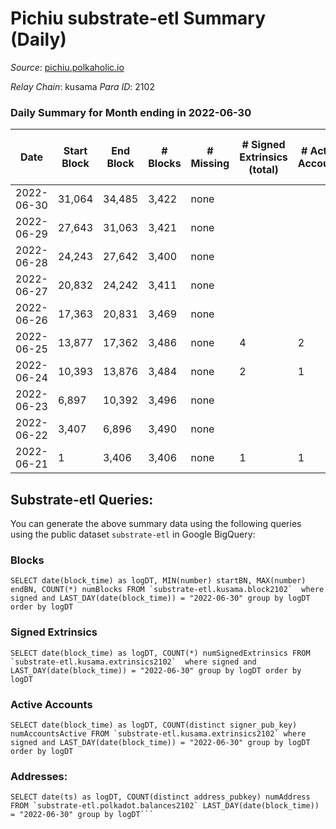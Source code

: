 # Pichiu substrate-etl Summary (Daily)

_Source_: [pichiu.polkaholic.io](https://pichiu.polkaholic.io)

*Relay Chain*: kusama
*Para ID*: 2102



### Daily Summary for Month ending in 2022-06-30


| Date | Start Block | End Block | # Blocks | # Missing | # Signed Extrinsics (total) | # Active Accounts | # Addresses with Balances | # Events | # Transfers | # XCM Transfers In | # XCM Transfers Out |
| ---- | ----------- | --------- | -------- | --------- | --------------------------- | ----------------- | ------------------------- | -------- | ----------- | ------------------ | ------------------- |
| 2022-06-30 | 31,064 | 34,485 | 3,422 | none |  |  | 5 | 6,846 |   |   |   |
| 2022-06-29 | 27,643 | 31,063 | 3,421 | none |  |  | 5 | 6,844 |   |   |   |
| 2022-06-28 | 24,243 | 27,642 | 3,400 | none |  |  | 5 | 6,802 |   |   |   |
| 2022-06-27 | 20,832 | 24,242 | 3,411 | none |  |  | 5 | 6,824 |   |   |   |
| 2022-06-26 | 17,363 | 20,831 | 3,469 | none |  |  | 5 | 6,940 |   |   |   |
| 2022-06-25 | 13,877 | 17,362 | 3,486 | none | 4 | 2 | 5 | 6,999 | 1  |   |   |
| 2022-06-24 | 10,393 | 13,876 | 3,484 | none | 2 | 1 | 4 | 6,976 |   |   |   |
| 2022-06-23 | 6,897 | 10,392 | 3,496 | none |  |  | 4 | 6,994 |   |   |   |
| 2022-06-22 | 3,407 | 6,896 | 3,490 | none |  |  | 4 | 6,982 |   |   |   |
| 2022-06-21 | 1 | 3,406 | 3,406 | none | 1 | 1 | 4 | 6,821 | 1  |   |   |

## Substrate-etl Queries:
You can generate the above summary data using the following queries using the public dataset `substrate-etl` in Google BigQuery:


### Blocks
```
SELECT date(block_time) as logDT, MIN(number) startBN, MAX(number) endBN, COUNT(*) numBlocks FROM `substrate-etl.kusama.block2102`  where signed and LAST_DAY(date(block_time)) = "2022-06-30" group by logDT order by logDT
```


### Signed Extrinsics
```
SELECT date(block_time) as logDT, COUNT(*) numSignedExtrinsics FROM `substrate-etl.kusama.extrinsics2102`  where signed and LAST_DAY(date(block_time)) = "2022-06-30" group by logDT order by logDT
```


### Active Accounts
```
SELECT date(block_time) as logDT, COUNT(distinct signer_pub_key) numAccountsActive FROM `substrate-etl.kusama.extrinsics2102` where signed and LAST_DAY(date(block_time)) = "2022-06-30" group by logDT order by logDT
```


### Addresses:
```
SELECT date(ts) as logDT, COUNT(distinct address_pubkey) numAddress FROM `substrate-etl.polkadot.balances2102` LAST_DAY(date(block_time)) = "2022-06-30" group by logDT```

